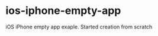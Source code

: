 ios-iphone-empty-app
====================

iOS iPhone empty app exaple. Started creation from scratch
